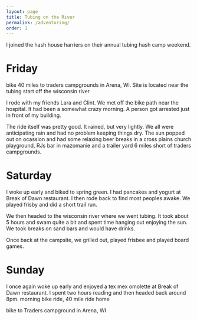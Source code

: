 ```yaml
---
layout: page
title: Tubing on the River
permalink: /adventuring/
order: 1
---
```

                
I joined the hash house harriers on their annual tubing hash camp weekend.


# Friday 
bike 40 miles to traders campgrounds in Arena, Wi. Site is located near the tubing start off the wisconsin river

I rode with my friends Lara and Clint. We met off the bike path near the hospital. It had been a somewhat crazy morning. A person got arrested just in front of my building. 

The ride itself was pretty good. It rained, but very lightly. We all were anticipating rain and had no problem keeping things dry. The sun popped out on ocassion and had some relaxing beer breaks in a cross plains church playground, RJs bar in mazomanie and a trailer yard 6 miles short of traders campgrounds.

# Saturday
I woke up early and biked to spring green. I had pancakes and yogurt at Break of Dawn restaurant. I then rode back to find most peoples awake. We played frisby and did a short trail run. 

We then headed to the wisconsin river where we went tubing. It took about 5 hours and swam quite a bit and spent time hanging out enjoying the sun. 
We took breaks on sand bars and would have drinks.

Once back at  the campsite, we grilled out, played frisbee and played board games.

# Sunday
I once again woke up early and enjoyed a tex mex omolette at Break of Dawn restaurant. I spent two hours reading and then headed back around 8pm.
morning bike ride, 40 mile ride home

bike to Traders campground in Arena, WI

